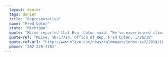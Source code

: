 ```yaml
---
  layout: denier
  tags: denier
  title: "Representative"
  name: "Fred Upton"
  state: "Michigan"
  quote: "MLive reported that Rep. Upton said: “We’ve experienced climate change for a long time, highs and lows. We had the coldest winter ever last winter. There was a report out that the Great Lakes are six degrees below what they were a year ago. I don’t know that climate scientists can really predict where we’re headed.” Upton has since joined the Climate Solutions Caucus but has not clarified his beliefs on the science. Rep. Upton's office did not respond to a request for comment from CAP Action."
  quote-ref: "MLive, 10/17/14; Office of Rep. Fred Upton, 1/26/18"
  quote-ref-url: "http://www.mlive.com/news/kalamazoo/index.ssf/2014/10/mayday_pac_ad_funders_against.html; https://upton.house.gov/news/documentsingle.aspx?DocumentID=398961"
  phone: "202-225-3761"
---
```

